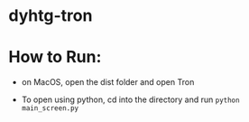 # dyhtg-tron

# How to Run:

- on MacOS, open the dist folder and open Tron


- To open using python, cd into the directory and run `python main_screen.py`